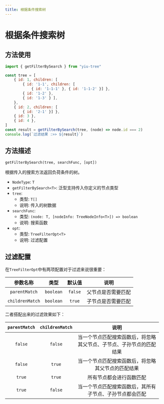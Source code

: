 ```yaml
---
title: 根据条件搜索树
---
```


# 根据条件搜索树

## 方法使用

```js
import { getFilterBySearch } from "yiu-tree"

const tree = [
    { id: 1, children: [
        { id: '1-1', children: [
            { id: '1-1-1' }, { id: '1-1-2' }] },
        { id: '1-2' },
        { id: '1-3' } ],
    },
    { id: 2, children: [
        { id: '2-1' }] },
    { id: 3 },
    { id: 4 },
]
const result = getFilterBySearch(tree, (node) => node.id === 2)
console.log(`过滤结果 :>> ${result}`)
```

## 方法描述

```plaintext
getFilterBySearch(tree, searchFunc, [opt])
```

根据传入的搜索方法返回负荷条件的树。

- `NodeType`: `T`
- `getFilterBySearch<T>`: 泛型支持传入你定义的节点类型
- `tree`:
  - 类型: `T[]`
  - 说明: 传入的树数据
- `searchFunc`:
  - 类型: `(node: T, [nodeInfo: TreeNodeInfo<T>]) => boolean`
  - 说明: 搜索函数
- `opt`:
  - 类型: `TreeFilterOpt<T>`
  - 说明: 过滤配置


## 过滤配置

在`TreeFilterOpt`中有两项配置对于过滤来说很重要：

|    参数名称     |   类型    | 默认值  |        说明        |
| :-------------: | :-------: | :-----: | :----------------: |
|  `parentMatch`  | `boolean` | `false` | 父节点是否需要匹配 |
| `childrenMatch` | `boolean` | `true`  | 子节点是否需要匹配 |


二者搭配出来的过滤效果如下：


| `parentMatch` | `childrenMatch` |                                 说明                                 |
| :-----------: | :-------------: | :------------------------------------------------------------------: |
|    `false`    |     `false`     | 当一个节点匹配搜索函数后，将忽略其父节点、子节点、子孙节点的匹配结果 |
|    `false`    |     `true`      |          当一个节点匹配搜索函数后，将忽略其父节点的匹配结果          |
|    `true`     |     `true`      |                       所有节点都会进行函数匹配                       |
|    `true`     |     `false`     |       当一个节点匹配搜索函数后，其所有子节点、子孙节点都会匹配       |